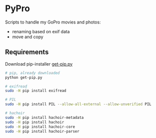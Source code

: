 # PyPro

Scripts to handle my GoPro movies and photos: 
- renaming based on exif data
- move and copy

## Requirements

Download pip-installer [get-pip.py](https://bootstrap.pypa.io/get-pip.py)

```bash 
# pip, already downloaded
python get-pip.py 

# exifread
sudo -H pip install exifread

# PIL
sudo -H pip install PIL --allow-all-external --allow-unverified PIL

# hachoir
sudo -H pip install hachoir-metadata
sudo -H pip install hachoir
sudo -H pip install hachoir-core
sudo -H pip install hachoir-parser


